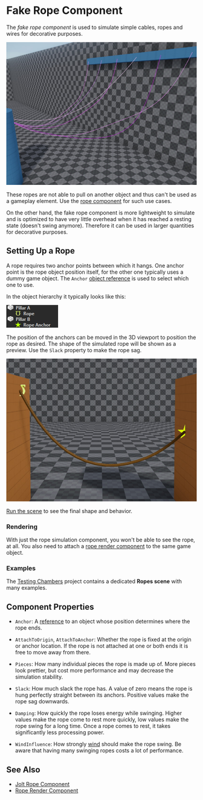 # Fake Rope Component

The *fake rope component* is used to simulate simple cables, ropes and wires for decorative purposes.

![Fake Ropes](../media/fake-rope-component.jpg)

These ropes are not able to pull on another object and thus can't be used as a gameplay element. Use the [rope component](../../physics/jolt/special/jolt-rope-component.md) for such use cases.

On the other hand, the fake rope component is more lightweight to simulate and is optimized to have very little overhead when it has reached a resting state (doesn't swing anymore). Therefore it can be used in larger quantities for decorative purposes.

## Setting Up a Rope

A rope requires two anchor points between which it hangs. One anchor point is the rope object position itself, for the other one typically uses a dummy game object. The `Anchor` [object reference](../../scenes/object-references.md) is used to select which one to use.

In the object hierarchy it typically looks like this:

![Rope Objects](../media/fake-rope-hierarchy.png)

The position of the anchors can be moved in the 3D viewport to position the rope as desired. The shape of the simulated rope will be shown as a preview. Use the `Slack` property to make the rope sag.

![Basic Rope Config](../media/fake-rope-config.jpg)

[Run the scene](../../editor/run-scene.md) to see the final shape and behavior.

### Rendering

With just the rope simulation component, you won't be able to see the rope, at all. You also need to attach a [rope render component](rope-render-component.md) to the same game object.

### Examples

The [Testing Chambers](../../../samples/testing-chambers.md) project contains a dedicated **Ropes scene** with many examples.

## Component Properties

* `Anchor`: A [reference](../../scenes/object-references.md) to an object whose position determines where the rope ends.

* `AttachToOrigin`, `AttachToAnchor`: Whether the rope is fixed at the origin or anchor location. If the rope is not attached at one or both ends it is free to move away from there.

* `Pieces`: How many individual pieces the rope is made up of. More pieces look prettier, but cost more performance and may decrease the simulation stability.

* `Slack`: How much slack the rope has. A value of zero means the rope is hung perfectly straight between its anchors. Positive values make the rope sag downwards.

* `Damping`: How quickly the rope loses energy while swinging. Higher values make the rope come to rest more quickly, low values make the rope swing for a long time. Once a rope comes to rest, it takes significantly less processing power.

* `WindInfluence`: How strongly [wind](../wind/wind.md) should make the rope swing. Be aware that having many swinging ropes costs a lot of performance.

## See Also

* [Jolt Rope Component](../../physics/jolt/special/jolt-rope-component.md)
* [Rope Render Component](rope-render-component.md)
